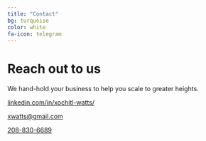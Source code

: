 ```yaml
---
title: "Contact"
bg: turquoise
color: white
fa-icon: telegram
---
```


# Reach out to us

We hand-hold your business to help you scale to greater heights. 

<p><i class="fa fa-linkedin fa-lg fa-fw"></i> <a href="https://www.linkedin.com/in/xochitl-watts/" target="_blank">linkedin.com/in/xochitl-watts/</a></p>
<p><i class="fa fa-envelope-o fa-lg fa-fw"></i> <a href="mailto:xwatts@gmail.com" target="_blank">xwatts@gmail.com</a></p>
<p><i class="fa fa-mobile fa-lg fa-fw"></i> <a href="tel:2088306689" target="_blank">208-830-6689</a></p>
